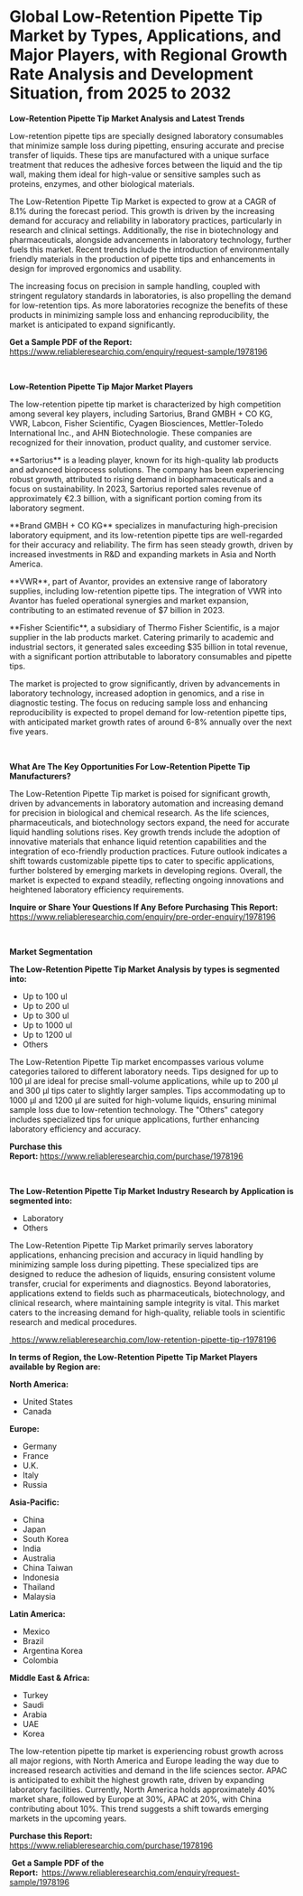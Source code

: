 <p><h1>Global Low-Retention Pipette Tip Market by Types, Applications, and Major Players, with Regional Growth Rate Analysis and Development Situation, from 2025 to 2032</h1></p><p><strong>Low-Retention Pipette Tip Market Analysis and Latest Trends</strong></p>
<p><p>Low-retention pipette tips are specially designed laboratory consumables that minimize sample loss during pipetting, ensuring accurate and precise transfer of liquids. These tips are manufactured with a unique surface treatment that reduces the adhesive forces between the liquid and the tip wall, making them ideal for high-value or sensitive samples such as proteins, enzymes, and other biological materials.</p><p>The Low-Retention Pipette Tip Market is expected to grow at a CAGR of 8.1% during the forecast period. This growth is driven by the increasing demand for accuracy and reliability in laboratory practices, particularly in research and clinical settings. Additionally, the rise in biotechnology and pharmaceuticals, alongside advancements in laboratory technology, further fuels this market. Recent trends include the introduction of environmentally friendly materials in the production of pipette tips and enhancements in design for improved ergonomics and usability. </p><p>The increasing focus on precision in sample handling, coupled with stringent regulatory standards in laboratories, is also propelling the demand for low-retention tips. As more laboratories recognize the benefits of these products in minimizing sample loss and enhancing reproducibility, the market is anticipated to expand significantly.</p></p>
<p><strong>Get a Sample PDF of the Report:&nbsp;</strong> <a href="https://www.reliableresearchiq.com/enquiry/request-sample/1978196?utm_campaign=2752&utm_medium=2&utm_source=Github&utm_content=ia&utm_term=12042025&utm_id=low-retention-pipette-tip">https://www.reliableresearchiq.com/enquiry/request-sample/1978196</a></p>
<p>&nbsp;</p>
<p><strong>Low-Retention Pipette Tip Major Market Players</strong></p>
<p><p>The low-retention pipette tip market is characterized by high competition among several key players, including Sartorius, Brand GMBH + CO KG, VWR, Labcon, Fisher Scientific, Cyagen Biosciences, Mettler-Toledo International Inc., and AHN Biotechnologie. These companies are recognized for their innovation, product quality, and customer service.</p><p>**Sartorius** is a leading player, known for its high-quality lab products and advanced bioprocess solutions. The company has been experiencing robust growth, attributed to rising demand in biopharmaceuticals and a focus on sustainability. In 2023, Sartorius reported sales revenue of approximately €2.3 billion, with a significant portion coming from its laboratory segment.</p><p>**Brand GMBH + CO KG** specializes in manufacturing high-precision laboratory equipment, and its low-retention pipette tips are well-regarded for their accuracy and reliability. The firm has seen steady growth, driven by increased investments in R&D and expanding markets in Asia and North America.</p><p>**VWR**, part of Avantor, provides an extensive range of laboratory supplies, including low-retention pipette tips. The integration of VWR into Avantor has fueled operational synergies and market expansion, contributing to an estimated revenue of $7 billion in 2023.</p><p>**Fisher Scientific**, a subsidiary of Thermo Fisher Scientific, is a major supplier in the lab products market. Catering primarily to academic and industrial sectors, it generated sales exceeding $35 billion in total revenue, with a significant portion attributable to laboratory consumables and pipette tips.</p><p>The market is projected to grow significantly, driven by advancements in laboratory technology, increased adoption in genomics, and a rise in diagnostic testing. The focus on reducing sample loss and enhancing reproducibility is expected to propel demand for low-retention pipette tips, with anticipated market growth rates of around 6-8% annually over the next five years.</p></p>
<p>&nbsp;</p>
<p><strong>What Are The Key Opportunities For Low-Retention Pipette Tip Manufacturers?</strong></p>
<p><p>The Low-Retention Pipette Tip market is poised for significant growth, driven by advancements in laboratory automation and increasing demand for precision in biological and chemical research. As the life sciences, pharmaceuticals, and biotechnology sectors expand, the need for accurate liquid handling solutions rises. Key growth trends include the adoption of innovative materials that enhance liquid retention capabilities and the integration of eco-friendly production practices. Future outlook indicates a shift towards customizable pipette tips to cater to specific applications, further bolstered by emerging markets in developing regions. Overall, the market is expected to expand steadily, reflecting ongoing innovations and heightened laboratory efficiency requirements.</p></p>
<p><strong>Inquire or Share Your Questions If Any Before Purchasing This Report:</strong> <a href="https://www.reliableresearchiq.com/enquiry/pre-order-enquiry/1978196?utm_campaign=2752&utm_medium=2&utm_source=Github&utm_content=ia&utm_term=12042025&utm_id=low-retention-pipette-tip">https://www.reliableresearchiq.com/enquiry/pre-order-enquiry/1978196</a></p>
<p>&nbsp;</p>
<p><strong>Market Segmentation</strong></p>
<p><strong>The Low-Retention Pipette Tip Market Analysis by types is segmented into:</strong></p>
<p><ul><li>Up to 100 ul</li><li>Up to 200 ul</li><li>Up to 300 ul</li><li>Up to 1000 ul</li><li>Up to 1200 ul</li><li>Others</li></ul></p>
<p><p>The Low-Retention Pipette Tip market encompasses various volume categories tailored to different laboratory needs. Tips designed for up to 100 µl are ideal for precise small-volume applications, while up to 200 µl and 300 µl tips cater to slightly larger samples. Tips accommodating up to 1000 µl and 1200 µl are suited for high-volume liquids, ensuring minimal sample loss due to low-retention technology. The "Others" category includes specialized tips for unique applications, further enhancing laboratory efficiency and accuracy.</p></p>
<p><strong>Purchase this Report:&nbsp;</strong><a href="https://www.reliableresearchiq.com/purchase/1978196?utm_campaign=2752&utm_medium=2&utm_source=Github&utm_content=ia&utm_term=12042025&utm_id=low-retention-pipette-tip">https://www.reliableresearchiq.com/purchase/1978196</a></p>
<p>&nbsp;</p>
<p><strong>The Low-Retention Pipette Tip Market Industry Research by Application is segmented into:</strong></p>
<p><ul><li>Laboratory</li><li>Others</li></ul></p>
<p><p>The Low-Retention Pipette Tip Market primarily serves laboratory applications, enhancing precision and accuracy in liquid handling by minimizing sample loss during pipetting. These specialized tips are designed to reduce the adhesion of liquids, ensuring consistent volume transfer, crucial for experiments and diagnostics. Beyond laboratories, applications extend to fields such as pharmaceuticals, biotechnology, and clinical research, where maintaining sample integrity is vital. This market caters to the increasing demand for high-quality, reliable tools in scientific research and medical procedures.</p></p>
<p><a href="https://www.reliableresearchiq.com/low-retention-pipette-tip-r1978196?utm_campaign=2752&utm_medium=2&utm_source=Github&utm_content=ia&utm_term=12042025&utm_id=low-retention-pipette-tip">&nbsp;https://www.reliableresearchiq.com/low-retention-pipette-tip-r1978196</a></p>
<p><strong>In terms of Region, the Low-Retention Pipette Tip Market Players available by Region are:</strong></p>
<p>
    <p> <strong> North America: </strong>
        <ul>
            <li>United States</li>
            <li>Canada</li>
        </ul>
        </p> 
    <p> <strong> Europe: </strong>
        <ul>
            <li>Germany</li>
            <li>France</li>
            <li>U.K.</li>
            <li>Italy</li>
            <li>Russia</li>
        </ul>
        </p> 
    <p> <strong> Asia-Pacific: </strong>
        <ul>
            <li>China</li>
            <li>Japan</li>
            <li>South Korea</li>
            <li>India</li>
            <li>Australia</li>
            <li>China Taiwan</li>
            <li>Indonesia</li>
            <li>Thailand</li>
            <li>Malaysia</li>
        </ul>
        </p> 
    <p> <strong> Latin America: </strong>
        <ul>
            <li>Mexico</li>
            <li>Brazil</li>
            <li>Argentina Korea</li>
            <li>Colombia</li>
        </ul>
        </p> 
    <p> <strong> Middle East & Africa: </strong>
        <ul>
            <li>Turkey</li>
            <li>Saudi</li>
            <li>Arabia</li>
            <li>UAE</li>
            <li>Korea</li>
        </ul>
    </p>
    </p>
<p><p>The low-retention pipette tip market is experiencing robust growth across all major regions, with North America and Europe leading the way due to increased research activities and demand in the life sciences sector. APAC is anticipated to exhibit the highest growth rate, driven by expanding laboratory facilities. Currently, North America holds approximately 40% market share, followed by Europe at 30%, APAC at 20%, with China contributing about 10%. This trend suggests a shift towards emerging markets in the upcoming years.</p></p>
<p><strong>Purchase this Report: </strong><a href="https://www.reliableresearchiq.com/purchase/1978196?utm_campaign=2752&utm_medium=2&utm_source=Github&utm_content=ia&utm_term=12042025&utm_id=low-retention-pipette-tip">https://www.reliableresearchiq.com/purchase/1978196</a></p>
<p>&nbsp;<strong>Get a Sample PDF of the Report:&nbsp;&nbsp;</strong><a href="https://www.reliableresearchiq.com/enquiry/request-sample/1978196?utm_campaign=2752&utm_medium=2&utm_source=Github&utm_content=ia&utm_term=12042025&utm_id=low-retention-pipette-tip">https://www.reliableresearchiq.com/enquiry/request-sample/1978196</a></p>
<p><strong></strong></p>
<p><p></p><p></p><p></p></p>